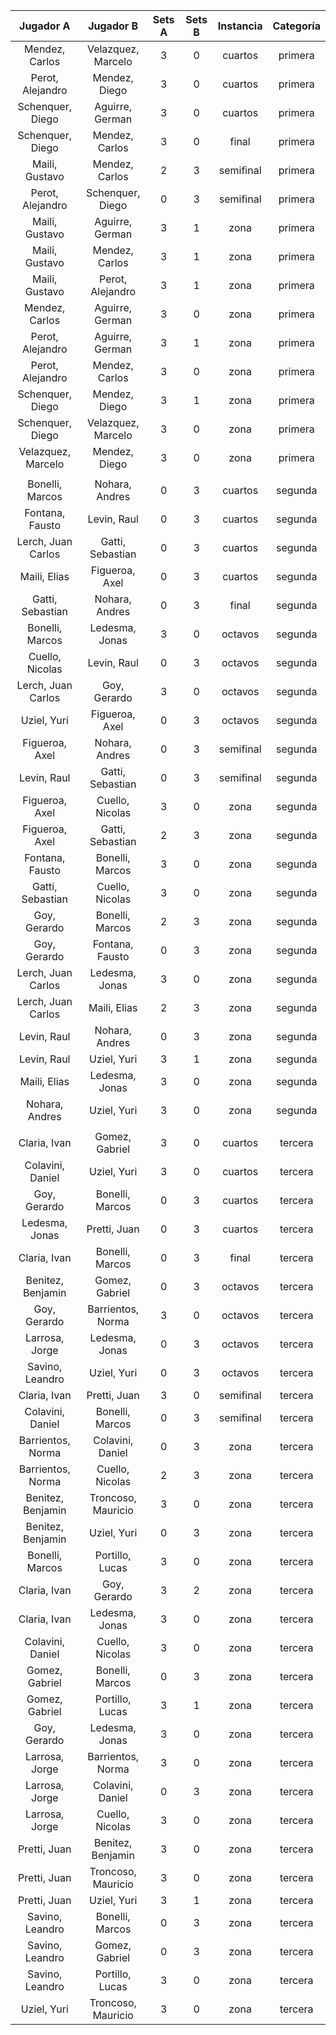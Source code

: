 |     Jugador A      |     Jugador B      |  Sets A  |  Sets B  |  Instancia  |  Categoría  |
|:------------------:|:------------------:|:--------:|:--------:|:-----------:|:-----------:|
|   Mendez, Carlos   | Velazquez, Marcelo |    3     |    0     |   cuartos   |   primera   |
|  Perot, Alejandro  |   Mendez, Diego    |    3     |    0     |   cuartos   |   primera   |
|  Schenquer, Diego  |  Aguirre, German   |    3     |    0     |   cuartos   |   primera   |
|  Schenquer, Diego  |   Mendez, Carlos   |    3     |    0     |    final    |   primera   |
|   Maili, Gustavo   |   Mendez, Carlos   |    2     |    3     |  semifinal  |   primera   |
|  Perot, Alejandro  |  Schenquer, Diego  |    0     |    3     |  semifinal  |   primera   |
|   Maili, Gustavo   |  Aguirre, German   |    3     |    1     |    zona     |   primera   |
|   Maili, Gustavo   |   Mendez, Carlos   |    3     |    1     |    zona     |   primera   |
|   Maili, Gustavo   |  Perot, Alejandro  |    3     |    1     |    zona     |   primera   |
|   Mendez, Carlos   |  Aguirre, German   |    3     |    0     |    zona     |   primera   |
|  Perot, Alejandro  |  Aguirre, German   |    3     |    1     |    zona     |   primera   |
|  Perot, Alejandro  |   Mendez, Carlos   |    3     |    0     |    zona     |   primera   |
|  Schenquer, Diego  |   Mendez, Diego    |    3     |    1     |    zona     |   primera   |
|  Schenquer, Diego  | Velazquez, Marcelo |    3     |    0     |    zona     |   primera   |
| Velazquez, Marcelo |   Mendez, Diego    |    3     |    0     |    zona     |   primera   |
|                    |                    |          |          |             |             |
|  Bonelli, Marcos   |   Nohara, Andres   |    0     |    3     |   cuartos   |   segunda   |
|  Fontana, Fausto   |    Levin, Raul     |    0     |    3     |   cuartos   |   segunda   |
| Lerch, Juan Carlos |  Gatti, Sebastian  |    0     |    3     |   cuartos   |   segunda   |
|    Maili, Elias    |   Figueroa, Axel   |    0     |    3     |   cuartos   |   segunda   |
|  Gatti, Sebastian  |   Nohara, Andres   |    0     |    3     |    final    |   segunda   |
|  Bonelli, Marcos   |   Ledesma, Jonas   |    3     |    0     |   octavos   |   segunda   |
|  Cuello, Nicolas   |    Levin, Raul     |    0     |    3     |   octavos   |   segunda   |
| Lerch, Juan Carlos |    Goy, Gerardo    |    3     |    0     |   octavos   |   segunda   |
|    Uziel, Yuri     |   Figueroa, Axel   |    0     |    3     |   octavos   |   segunda   |
|   Figueroa, Axel   |   Nohara, Andres   |    0     |    3     |  semifinal  |   segunda   |
|    Levin, Raul     |  Gatti, Sebastian  |    0     |    3     |  semifinal  |   segunda   |
|   Figueroa, Axel   |  Cuello, Nicolas   |    3     |    0     |    zona     |   segunda   |
|   Figueroa, Axel   |  Gatti, Sebastian  |    2     |    3     |    zona     |   segunda   |
|  Fontana, Fausto   |  Bonelli, Marcos   |    3     |    0     |    zona     |   segunda   |
|  Gatti, Sebastian  |  Cuello, Nicolas   |    3     |    0     |    zona     |   segunda   |
|    Goy, Gerardo    |  Bonelli, Marcos   |    2     |    3     |    zona     |   segunda   |
|    Goy, Gerardo    |  Fontana, Fausto   |    0     |    3     |    zona     |   segunda   |
| Lerch, Juan Carlos |   Ledesma, Jonas   |    3     |    0     |    zona     |   segunda   |
| Lerch, Juan Carlos |    Maili, Elias    |    2     |    3     |    zona     |   segunda   |
|    Levin, Raul     |   Nohara, Andres   |    0     |    3     |    zona     |   segunda   |
|    Levin, Raul     |    Uziel, Yuri     |    3     |    1     |    zona     |   segunda   |
|    Maili, Elias    |   Ledesma, Jonas   |    3     |    0     |    zona     |   segunda   |
|   Nohara, Andres   |    Uziel, Yuri     |    3     |    0     |    zona     |   segunda   |
|                    |                    |          |          |             |             |
|    Claria, Ivan    |   Gomez, Gabriel   |    3     |    0     |   cuartos   |   tercera   |
|  Colavini, Daniel  |    Uziel, Yuri     |    3     |    0     |   cuartos   |   tercera   |
|    Goy, Gerardo    |  Bonelli, Marcos   |    0     |    3     |   cuartos   |   tercera   |
|   Ledesma, Jonas   |    Pretti, Juan    |    0     |    3     |   cuartos   |   tercera   |
|    Claria, Ivan    |  Bonelli, Marcos   |    0     |    3     |    final    |   tercera   |
| Benitez, Benjamin  |   Gomez, Gabriel   |    0     |    3     |   octavos   |   tercera   |
|    Goy, Gerardo    | Barrientos, Norma  |    3     |    0     |   octavos   |   tercera   |
|   Larrosa, Jorge   |   Ledesma, Jonas   |    0     |    3     |   octavos   |   tercera   |
|  Savino, Leandro   |    Uziel, Yuri     |    0     |    3     |   octavos   |   tercera   |
|    Claria, Ivan    |    Pretti, Juan    |    3     |    0     |  semifinal  |   tercera   |
|  Colavini, Daniel  |  Bonelli, Marcos   |    0     |    3     |  semifinal  |   tercera   |
| Barrientos, Norma  |  Colavini, Daniel  |    0     |    3     |    zona     |   tercera   |
| Barrientos, Norma  |  Cuello, Nicolas   |    2     |    3     |    zona     |   tercera   |
| Benitez, Benjamin  | Troncoso, Mauricio |    3     |    0     |    zona     |   tercera   |
| Benitez, Benjamin  |    Uziel, Yuri     |    0     |    3     |    zona     |   tercera   |
|  Bonelli, Marcos   |  Portillo, Lucas   |    3     |    0     |    zona     |   tercera   |
|    Claria, Ivan    |    Goy, Gerardo    |    3     |    2     |    zona     |   tercera   |
|    Claria, Ivan    |   Ledesma, Jonas   |    3     |    0     |    zona     |   tercera   |
|  Colavini, Daniel  |  Cuello, Nicolas   |    3     |    0     |    zona     |   tercera   |
|   Gomez, Gabriel   |  Bonelli, Marcos   |    0     |    3     |    zona     |   tercera   |
|   Gomez, Gabriel   |  Portillo, Lucas   |    3     |    1     |    zona     |   tercera   |
|    Goy, Gerardo    |   Ledesma, Jonas   |    3     |    0     |    zona     |   tercera   |
|   Larrosa, Jorge   | Barrientos, Norma  |    3     |    0     |    zona     |   tercera   |
|   Larrosa, Jorge   |  Colavini, Daniel  |    0     |    3     |    zona     |   tercera   |
|   Larrosa, Jorge   |  Cuello, Nicolas   |    3     |    0     |    zona     |   tercera   |
|    Pretti, Juan    | Benitez, Benjamin  |    3     |    0     |    zona     |   tercera   |
|    Pretti, Juan    | Troncoso, Mauricio |    3     |    0     |    zona     |   tercera   |
|    Pretti, Juan    |    Uziel, Yuri     |    3     |    1     |    zona     |   tercera   |
|  Savino, Leandro   |  Bonelli, Marcos   |    0     |    3     |    zona     |   tercera   |
|  Savino, Leandro   |   Gomez, Gabriel   |    0     |    3     |    zona     |   tercera   |
|  Savino, Leandro   |  Portillo, Lucas   |    3     |    0     |    zona     |   tercera   |
|    Uziel, Yuri     | Troncoso, Mauricio |    3     |    0     |    zona     |   tercera   |
